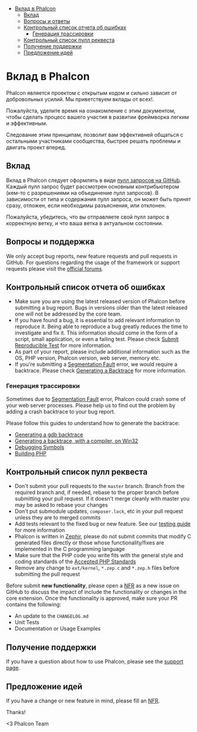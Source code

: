 <div class='article-menu'>
  <ul>
    <li>
      <a href="#contributing">Вклад в Phalcon</a> <ul>
        <li>
          <a href="#contributions">Вклад</a>
        </li>
        <li>
          <a href="#questions-and-support">Вопросы и ответы</a>
        </li>
        <li>
          <a href="#bug-report-checklist">Контрольный список отчета об ошибках</a> 
          <ul>
            <li>
              <a href="#bug-report-generating-backtrace">Генерация трассировки</a>
            </li>
          </ul>
        </li>
        <li>
          <a href="#pull-request-checklist">Контрольный список пулл реквеста</a>
        </li>
        <li>
          <a href="#getting-support">Получение поддержки</a>
        </li>
        <li>
          <a href="#requesting-features">Предложение идей</a>
        </li>
      </ul>
    </li>
  </ul>
</div>

<a name='contributing'></a>

# Вклад в Phalcon

Phalcon является проектом с открытым кодом и сильно зависит от добровольных усилий. Мы приветствуем вклады от всех!.

Пожалуйста, уделите время на ознакомление с этим документом, чтобы сделать процесс вашего участия в развитии фреймворка легким и эффективным.

Следование этим принципам, позволит вам эффективней общаться с остальными участниками сообщества, быстрее решать проблемы и двигать проект вперед.

<a name='contributions'></a>

## Вклад

Вклад в Phalcon следует оформлять в виде [пулл запросов на GitHub](https://help.github.com/articles/using-pull-requests/). Каждый пулл запрос будет рассмотрен основным контрибьютером (кем-то с разрешениями на объединение пулл запросов). В зависимости от типа и содержания пулл запроса, он может быть принят сразу, отложен, если необходимы разъяснения, или отклонен.

Пожалуйста, убедитесь, что вы отправляете свой пулл запрос в корректную ветку, и что ваша ветка в актуальном состоянии.

<a name='questions-and-support'></a>

## Вопросы и поддержка

<div class="alert alert-warning">
    <p>
       We only accept bug reports, new feature requests and pull requests in GitHub. For questions regarding the usage of the framework or support requests please visit the <a href="https://phalcon.link/forum">official forums</a>.
    </p>
</div>

<a name='bug-report-checklist'></a>

## Контрольный список отчета об ошибках

- Make sure you are using the latest released version of Phalcon before submitting a bug report. Bugs in versions older than the latest released one will not be addressed by the core team.
- If you have found a bug, it is essential to add relevant information to reproduce it. Being able to reproduce a bug greatly reduces the time to investigate and fix it. This information should come in the form of a script, small application, or even a failing test. Please check [Submit Reproducible Test](https://github.com/phalcon/cphalcon/wiki/Submit-Reproducible-Test) for more information.
- As part of your report, please include additional information such as the OS, PHP version, Phalcon version, web server, memory etc.
- If you're submitting a [Segmentation Fault](https://en.wikipedia.org/wiki/Segmentation_fault) error, we would require a backtrace. Please check [Generating a Backtrace](#bug-report-generating-backtrace) for more information.

<a name='bug-report-generating-backtrace'></a>

### Генерация трассировки

Sometimes due to [Segmentation Fault](https://en.wikipedia.org/wiki/Segmentation_fault) error, Phalcon could crash some of your web server processes. Please help us to find out the problem by adding a crash backtrace to your bug report.

Please follow this guides to understand how to generate the backtrace:

- [Generating a gdb backtrace](https://bugs.php.net/bugs-generating-backtrace.php)
- [Generating a backtrace, with a compiler, on Win32](http://bugs.php.net/bugs-generating-backtrace-win32.php)
- [Debugging Symbols](https://github.com/oerdnj/deb.sury.org/wiki/Debugging-symbols)
- [Building PHP](http://www.phpinternalsbook.com/build_system/building_php.html)

<a name='pull-request-checklist'></a>

## Контрольный список пулл реквеста

- Don't submit your pull requests to the `master` branch. Branch from the required branch and, if needed, rebase to the proper branch before submitting your pull request. If it doesn't merge cleanly with master you may be asked to rebase your changes
- Don't put submodule updates, `composer.lock`, etc in your pull request unless they are to merged commits
- Add tests relevant to the fixed bug or new feature. See our [testing guide](https://github.com/phalcon/cphalcon/blob/master/tests/README.md) for more information
- Phalcon is written in [Zephir](https://zephir-lang.com/), please do not submit commits that modify C generated files directly or those whose functionality/fixes are implemented in the C programming language
- Make sure that the PHP code you write fits with the general style and coding standards of the [Accepted PHP Standards](http://www.php-fig.org/psr/)
- Remove any change to `ext/kernel`, `*.zep.c` and `*.zep.h` files before submitting the pull request

Before submit **new functionality**, please open a [NFR](/[[language]]/[[version]]/new-feature-request) as a new issue on GitHub to discuss the impact of include the functionality or changes in the core extension. Once the functionality is approved, make sure your PR contains the following:

- An update to the `CHANGELOG.md`
- Unit Tests
- Documentation or Usage Examples

<a name='getting-support'></a>

## Получение поддержки

If you have a question about how to use Phalcon, please see the [support page](https://phalconphp.com/support).

<a name='requesting-features'></a>

## Предложение идей

If you have a change or new feature in mind, please fill an [NFR](/[[language]]/[[version]]/new-feature-request).

Thanks!

<3 Phalcon Team